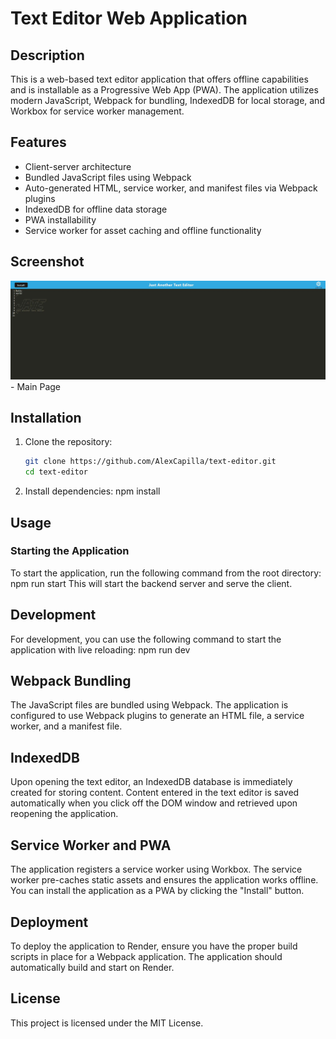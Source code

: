 # Text Editor Web Application

## Description

This is a web-based text editor application that offers offline capabilities and is installable as a Progressive Web App (PWA). The application utilizes modern JavaScript, Webpack for bundling, IndexedDB for local storage, and Workbox for service worker management. 

## Features

- Client-server architecture
- Bundled JavaScript files using Webpack
- Auto-generated HTML, service worker, and manifest files via Webpack plugins
- IndexedDB for offline data storage
- PWA installability
- Service worker for asset caching and offline functionality

## Screenshot
![Main Page IMG](./assets/images/textEditorMain.JPG) - Main Page



## Installation

1. Clone the repository:
   ```bash
   git clone https://github.com/AlexCapilla/text-editor.git
   cd text-editor

2. Install dependencies:
    npm install


## Usage

### Starting the Application
To start the application, run the following command from the root directory:
npm run start
This will start the backend server and serve the client.

## Development
For development, you can use the following command to start the application with live reloading:
npm run dev

## Webpack Bundling
The JavaScript files are bundled using Webpack. The application is configured to use Webpack plugins to generate an HTML file, a service worker, and a manifest file.

## IndexedDB
Upon opening the text editor, an IndexedDB database is immediately created for storing content. Content entered in the text editor is saved automatically when you click off the DOM window and retrieved upon reopening the application.

## Service Worker and PWA
The application registers a service worker using Workbox. The service worker pre-caches static assets and ensures the application works offline. You can install the application as a PWA by clicking the "Install" button.

## Deployment
To deploy the application to Render, ensure you have the proper build scripts in place for a Webpack application. The application should automatically build and start on Render.

## License
This project is licensed under the MIT License.